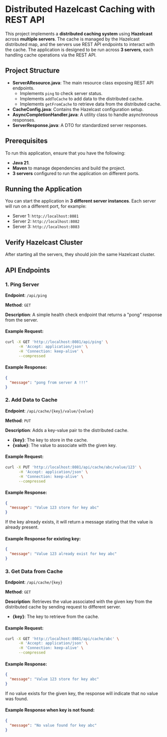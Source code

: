 # Distributed Hazelcast Caching with REST API

This project implements a **distributed caching system** using **Hazelcast** across **multiple servers**.
The cache is managed by the Hazelcast distributed map, and the servers use REST API endpoints to interact with the
cache.
The application is designed to be run across **3 servers**, each handling cache operations via the REST API.

## Project Structure

- **ServerAResource.java**: The main resource class exposing REST API endpoints.
    - Implements `ping` to check server status.
    - Implements `addToCache` to add data to the distributed cache.
    - Implements `getFromCache` to retrieve data from the distributed cache.
- **CacheConfig.java**: Contains the Hazelcast configuration setup.
- **AsyncCompletionHandler.java**: A utility class to handle asynchronous responses.
- **ServerResponse.java**: A DTO for standardized server responses.

## Prerequisites

To run this application, ensure that you have the following:

- **Java 21**.
- **Maven** to manage dependencies and build the project.
- **3 servers** configured to run the application on different ports.

## Running the Application

You can start the application in **3 different server instances**. Each server will run on a different port, for
example:

- Server 1: `http://localhost:8081`
- Server 2: `http://localhost:8082`
- Server 3: `http://localhost:8083`

## Verify Hazelcast Cluster

After starting all the servers, they should join the same Hazelcast cluster.

## API Endpoints

### 1. Ping Server

**Endpoint**: `/api/ping`

**Method**: `GET`

**Description**: A simple health check endpoint that returns a "pong" response from the server.

#### Example Request:

```bash
curl -X GET 'http://localhost:8081/api/ping' \
      -H 'Accept: application/json' \
      -H 'Connection: keep-alive' \
      --compressed
```

#### Example Response:

```json
{
  "message": "pong from server A !!!"
}
```

### 2. Add Data to Cache

**Endpoint**: `/api/cache/{key}/value/{value}`

**Method**: `PUT`

**Description**: Adds a key-value pair to the distributed cache.

- **{key}**: The key to store in the cache.
- **{value}**: The value to associate with the given key.

#### Example Request:

```bash
curl -X PUT 'http://localhost:8081/api/cache/abc/value/123' \
      -H 'Accept: application/json' \
      -H 'Connection: keep-alive' \
      --compressed
```

#### Example Response:

```json
{
  "message": "Value 123 store for key abc"
}
```

If the key already exists, it will return a message stating that the value is already present.

#### Example Response for existing key:

```json
{
  "message": "Value 123 already exist for key abc"
}
```

### 3. Get Data from Cache

**Endpoint**: `/api/cache/{key}`

**Method**: `GET`

**Description**: Retrieves the value associated with the given key from the distributed cache by sending request to different server.

- **{key}**: The key to retrieve from the cache.

#### Example Request:

```bash
curl -X GET 'http://localhost:8081/api/cache/abc' \
      -H 'Accept: application/json' \
      -H 'Connection: keep-alive' \
      --compressed
```

#### Example Response:

```json
{
  "message": "Value 123 store for key abc"
}
```

If no value exists for the given key, the response will indicate that no value was found.

#### Example Response when key is not found:

```json
{
  "message": "No value found for key abc"
}
```
